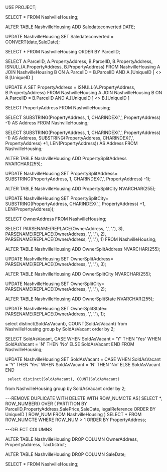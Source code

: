 USE PROJECT;

SELECT *
FROM NashvilleHousing;

ALTER TABLE NashvilleHousing
ADD Saledateconverted DATE;

UPDATE NashvilleHousing
SET Saledateconverted = CONVERT(date,SaleDate);

SELECT *
FROM NashvilleHousing
ORDER BY ParcelID;

SELECT A.ParcelID, A.PropertyAddress, B.ParcelID, B.PropertyAddress, ISNULL(A.PropertyAddress, B.PropertyAddress)
FROM NashvilleHousing A
JOIN NashvilleHousing B
ON A.ParcelID = B.ParcelID
AND A.[UniqueID ] <> B.[UniqueID ]

UPDATE A
SET PropertyAddress = ISNULL(A.PropertyAddress, B.PropertyAddress)
FROM NashvilleHousing A
JOIN NashvilleHousing B
ON A.ParcelID = B.ParcelID
AND A.[UniqueID ] <> B.[UniqueID ]


SELECT PropertyAddress
FROM NashvilleHousing;

SELECT 
SUBSTRING(PropertyAddress, 1, CHARINDEX(',', PropertyAddress) -1) AS Address
FROM NashvilleHousing;

SELECT 
SUBSTRING(PropertyAddress, 1, CHARINDEX(',', PropertyAddress) -1) AS Address,
SUBSTRING(PropertyAddress, CHARINDEX(',', PropertyAddress) +1, LEN(PropertyAddress)) AS Address
FROM NashvilleHousing;

ALTER TABLE NashvilleHousing
ADD PropertySplitAddress NVARCHAR(255);

UPDATE NashvilleHousing
SET PropertySplitAddress= SUBSTRING(PropertyAddress, 1, CHARINDEX(',', PropertyAddress) -1);

ALTER TABLE NashvilleHousing
ADD PropertySplitCity NVARCHAR(255);

UPDATE NashvilleHousing
SET PropertySplitCity= SUBSTRING(PropertyAddress, CHARINDEX(',', PropertyAddress) +1, LEN(PropertyAddress));

SELECT OwnerAddress
FROM NashvilleHousing;

SELECT
PARSENAME(REPLACE(OwnerAddress, ',', '.'), 3),
PARSENAME(REPLACE(OwnerAddress, ',', '.'), 2),
PARSENAME(REPLACE(OwnerAddress, ',', '.'), 1)
FROM NashvilleHousing;

ALTER TABLE NashvilleHousing
ADD OwnerSplitAddress NVARCHAR(255);

UPDATE NashvilleHousing
SET OwnerSplitAddress= PARSENAME(REPLACE(OwnerAddress, ',', '.'), 3);

ALTER TABLE NashvilleHousing
ADD OwnerSplitCity NVARCHAR(255);

UPDATE NashvilleHousing
SET OwnerSplitCity= PARSENAME(REPLACE(OwnerAddress, ',', '.'), 2);


ALTER TABLE NashvilleHousing
ADD OwnerSplitState NVARCHAR(255);

UPDATE NashvilleHousing
SET OwnerSplitState= PARSENAME(REPLACE(OwnerAddress, ',', '.'), 1);

select distinct(SoldAsVacant), COUNT(SoldAsVacant)
from NashvilleHousing
group by SoldAsVacant
order by 2;

SELECT SoldAsVacant,
CASE WHEN SoldAsVacant = 'Y' THEN 'Yes'
     WHEN SoldAsVacant = 'N' THEN 'No'
	 ELSE SoldAsVacant
	 END
FROM NashvilleHousing;

UPDATE NashvilleHousing
SET SoldAsVacant =
CASE WHEN SoldAsVacant = 'Y' THEN 'Yes'
     WHEN SoldAsVacant = 'N' THEN 'No'
	 ELSE SoldAsVacant
	 END

	 select distinct(SoldAsVacant), COUNT(SoldAsVacant)
from NashvilleHousing
group by SoldAsVacant
order by 2;

---REMOVE DUPLICATE WITH DELETE
WITH ROW_NUMCTE AS(
SELECT *,
ROW_NUMBER() OVER (
PARTITION BY ParcelID,PropertyAddress,SalePrice,SaleDate,
legalReference 
ORDER BY
UniqueID
) ROW_NUM
FROM NashvilleHousing
)
SELECT *
FROM ROW_NUMCTE
WHERE ROW_NUM > 1
ORDER BY PropertyAddress;

---DELECT COLUMNS

ALTER TABLE NashvilleHousing
DROP COLUMN OwnerAddress, PropertyAddress, 
TaxDistrict;

ALTER TABLE NashvilleHousing
DROP COLUMN SaleDate;

SELECT *
FROM NashvilleHousing;
